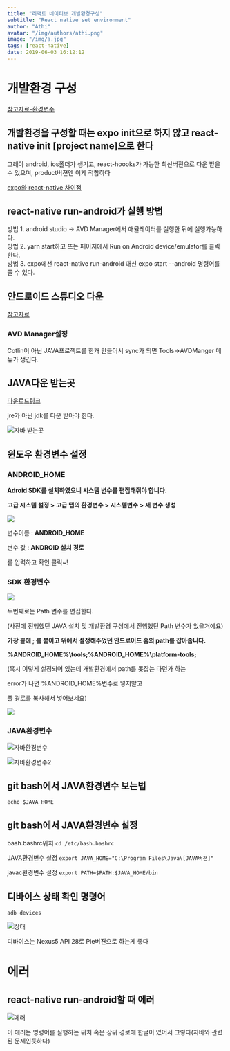 ```yaml
---
title: "리액트 네이티브 개발환경구성"
subtitle: "React native set environment"
author: "Athi"
avatar: "/img/authors/athi.png"
image: "/img/a.jpg"
tags: [react-native]
date: 2019-06-03 16:12:12
---
```

# 개발환경 구성

[참고자료-환경변수](https://stackoverflow.com/questions/45182717/java-home-is-set-to-an-invalid-directory?rq=1)

## 개발환경을 구성할 때는 expo init으로 하지 않고 react-native init [project name]으로 한다

그래야 android, ios폴더가 생기고, react-hoooks가 가능한 최신버젼으로 다운 받을 수 있으며, product버젼엔 이게 적합하다

[expo와 react-native 차이점](https://apiko.com/blog/expo-vs-vanilla-react-native/)

## react-native run-android가 실행 방법

방법 1. android studio -> AVD Manager에서 애뮬레이터를 실행한 뒤에 실행가능하다.  
방법 2. yarn start하고 뜨는 페이지에서 Run on Android device/emulator를 클릭한다.  
방법 3. expo에선 react-native run-android 대신 expo start --android 명령어를 쓸 수 있다.

## 안드로이드 스튜디오 다운

[참고자료](https://yuddomack.tistory.com/entry/1React-Native-%EC%84%A4%EC%B9%98%EC%99%80-%EC%8B%A4%ED%96%89hello-world)

### AVD Manager설정
Cotlin이 아닌 JAVA프로젝트를 한개 만들어서 sync가 되면 Tools->AVDManger 메뉴가 생긴다.

## JAVA다운 받는곳

[다운로드링크](https://www.oracle.com/technetwork/java/javase/downloads/jdk12-downloads-5295953.html)

jre가 아닌 jdk를 다운 받아야 한다.

![자바 받는곳](https://i.imgur.com/UTlqurA.png)

## 윈도우 환경변수 설정

### ANDROID_HOME
**Adroid SDK를 설치하였으니 시스템 변수를 편집해줘야 합니다.**

**고급 시스템 설정 > 고급 탭의 환경변수 > 시스템변수 > 새 변수 생성**

![](https://t1.daumcdn.net/cfile/tistory/255DD23658291AA935)

변수이름 : **ANDROID\_HOME**

변수 값 : **ANDROID 설치 경로**

를 입력하고 확인 클릭~!

### SDK 환경변수

![](https://t1.daumcdn.net/cfile/tistory/2466703658291AAE2E)

두번째로는 Path 변수를 편집한다.

(사전에 진행했던 JAVA 설치 및 개발환경 구성에서 진행했던 Path 변수가 있을거에요)

**가장 끝에 ; 를 붙이고 위에서 설정해주었던 안드로이드 홈의 path를 잡아줍니다.**

**%ANDROID\_HOME%\\tools;%ANDROID\_HOME%\\platform\-tools;**

(혹시 이렇게 설정되어 있는데 개발환경에서 path를 못잡는 다던가 하는

error가 나면 %ANDROID\_HOME%변수로 넣지말고

풀 경로를 복사해서 넣어보세요)

![](https://t1.daumcdn.net/cfile/tistory/2175453658291AAF21)

### JAVA환경변수

![자바환경변수](https://i.imgur.com/lNO3VgN.png)

![자바환경변수2](https://i.imgur.com/tfXes5F.png)


## git bash에서 JAVA환경변수 보는법

`echo $JAVA_HOME`

## git bash에서 JAVA환경변수 설정

bash.bashrc위치
`cd /etc/bash.bashrc`

JAVA환경변수 설정
`export JAVA_HOME="C:\Program Files\Java\[JAVA버젼]"`

javac환경변수 설정
`export PATH=$PATH:$JAVA_HOME/bin`

## 디바이스 상태 확인 명령어

`adb devices`

![상태](https://i.imgur.com/5JdayWM.png)

디바이스는 Nexus5 API 28로 Pie버젼으로 하는게 좋다

# 에러

## react-native run-android할 때 에러

![에러](https://i.imgur.com/yov8l39.png)

이 에러는 명령어를 실행하는 위치 혹은 상위 경로에 한글이 있어서 그렇다(자바와 관련된 문제인듯하다)
